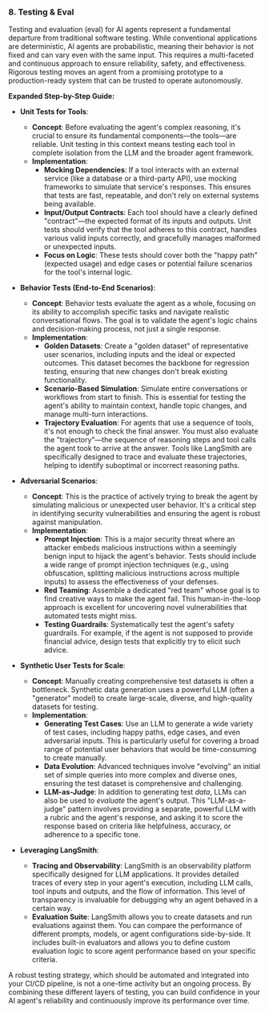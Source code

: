 ### 8. Testing & Eval

Testing and evaluation (eval) for AI agents represent a fundamental departure from traditional software testing. While conventional applications are deterministic, AI agents are probabilistic, meaning their behavior is not fixed and can vary even with the same input. This requires a multi-faceted and continuous approach to ensure reliability, safety, and effectiveness. Rigorous testing moves an agent from a promising prototype to a production-ready system that can be trusted to operate autonomously.

**Expanded Step-by-Step Guide:**

*   **Unit Tests for Tools**:
    *   **Concept**: Before evaluating the agent's complex reasoning, it's crucial to ensure its fundamental components—the tools—are reliable. Unit testing in this context means testing each tool in complete isolation from the LLM and the broader agent framework.
    *   **Implementation**:
        *   **Mocking Dependencies**: If a tool interacts with an external service (like a database or a third-party API), use mocking frameworks to simulate that service's responses. This ensures that tests are fast, repeatable, and don't rely on external systems being available.
        *   **Input/Output Contracts**: Each tool should have a clearly defined "contract"—the expected format of its inputs and outputs. Unit tests should verify that the tool adheres to this contract, handles various valid inputs correctly, and gracefully manages malformed or unexpected inputs.
        *   **Focus on Logic**: These tests should cover both the "happy path" (expected usage) and edge cases or potential failure scenarios for the tool's internal logic.

*   **Behavior Tests (End-to-End Scenarios)**:
    *   **Concept**: Behavior tests evaluate the agent as a whole, focusing on its ability to accomplish specific tasks and navigate realistic conversational flows. The goal is to validate the agent's logic chains and decision-making process, not just a single response.
    *   **Implementation**:
        *   **Golden Datasets**: Create a "golden dataset" of representative user scenarios, including inputs and the ideal or expected outcomes. This dataset becomes the backbone for regression testing, ensuring that new changes don't break existing functionality.
        *   **Scenario-Based Simulation**: Simulate entire conversations or workflows from start to finish. This is essential for testing the agent's ability to maintain context, handle topic changes, and manage multi-turn interactions.
        *   **Trajectory Evaluation**: For agents that use a sequence of tools, it's not enough to check the final answer. You must also evaluate the "trajectory"—the sequence of reasoning steps and tool calls the agent took to arrive at the answer. Tools like LangSmith are specifically designed to trace and evaluate these trajectories, helping to identify suboptimal or incorrect reasoning paths.

*   **Adversarial Scenarios**:
    *   **Concept**: This is the practice of actively trying to break the agent by simulating malicious or unexpected user behavior. It's a critical step in identifying security vulnerabilities and ensuring the agent is robust against manipulation.
    *   **Implementation**:
        *   **Prompt Injection**: This is a major security threat where an attacker embeds malicious instructions within a seemingly benign input to hijack the agent's behavior. Tests should include a wide range of prompt injection techniques (e.g., using obfuscation, splitting malicious instructions across multiple inputs) to assess the effectiveness of your defenses.
        *   **Red Teaming**: Assemble a dedicated "red team" whose goal is to find creative ways to make the agent fail. This human-in-the-loop approach is excellent for uncovering novel vulnerabilities that automated tests might miss.
        *   **Testing Guardrails**: Systematically test the agent's safety guardrails. For example, if the agent is not supposed to provide financial advice, design tests that explicitly try to elicit such advice.

*   **Synthetic User Tests for Scale**:
    *   **Concept**: Manually creating comprehensive test datasets is often a bottleneck. Synthetic data generation uses a powerful LLM (often a "generator" model) to create large-scale, diverse, and high-quality datasets for testing.
    *   **Implementation**:
        *   **Generating Test Cases**: Use an LLM to generate a wide variety of test cases, including happy paths, edge cases, and even adversarial inputs. This is particularly useful for covering a broad range of potential user behaviors that would be time-consuming to create manually.
        *   **Data Evolution**: Advanced techniques involve "evolving" an initial set of simple queries into more complex and diverse ones, ensuring the test dataset is comprehensive and challenging.
        *   **LLM-as-Judge**: In addition to generating test *data*, LLMs can also be used to *evaluate* the agent's output. This "LLM-as-a-judge" pattern involves providing a separate, powerful LLM with a rubric and the agent's response, and asking it to score the response based on criteria like helpfulness, accuracy, or adherence to a specific tone.

*   **Leveraging LangSmith**:
    *   **Tracing and Observability**: LangSmith is an observability platform specifically designed for LLM applications. It provides detailed traces of every step in your agent's execution, including LLM calls, tool inputs and outputs, and the flow of information. This level of transparency is invaluable for debugging why an agent behaved in a certain way.
    *   **Evaluation Suite**: LangSmith allows you to create datasets and run evaluations against them. You can compare the performance of different prompts, models, or agent configurations side-by-side. It includes built-in evaluators and allows you to define custom evaluation logic to score agent performance based on your specific criteria.

A robust testing strategy, which should be automated and integrated into your CI/CD pipeline, is not a one-time activity but an ongoing process. By combining these different layers of testing, you can build confidence in your AI agent's reliability and continuously improve its performance over time.